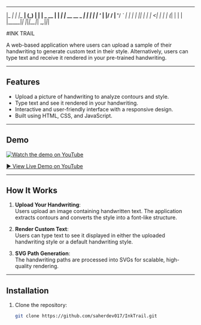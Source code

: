
  _____       _ _______        _ _ 
 |_   _|     | |__   __|      (_) |
   | |  _ __ | | _| |_ __ __ _ _| |
   | | | '_ \| |/ / | '__/ _` | | |
  _| |_| | | |   <| | | | (_| | | |
 |_____|_| |_|_|\_\_|_|  \__,_|_|_|
                                   
                                   

#INK TRAIL

A web-based application where users can upload a sample of their handwriting to generate custom text in their style. Alternatively, users can type text and receive it rendered in your pre-trained handwriting.

---

## Features
- Upload a picture of handwriting to analyze contours and style.
- Type text and see it rendered in your handwriting.
- Interactive and user-friendly interface with a responsive design.
- Built using HTML, CSS, and JavaScript.

---

## Demo
[![Watch the demo on YouTube](https://img.youtube.com/vi/eKGKVnFmdgw/0.jpg)](https://youtu.be/eKGKVnFmdgw?feature=shared)

[▶️ View Live Demo on YouTube](https://youtu.be/eKGKVnFmdgw?feature=shared)


---

## How It Works
1. **Upload Your Handwriting**:  
   Users upload an image containing handwritten text. The application extracts contours and converts the style into a font-like structure.

2. **Render Custom Text**:  
   Users can type text to see it displayed in either the uploaded handwriting style or a default handwriting style.

3. **SVG Path Generation**:  
   The handwriting paths are processed into SVGs for scalable, high-quality rendering.

---

## Installation

1. Clone the repository:
   ```bash
   git clone https://github.com/saherdev017/InkTrail.git

   
